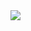<a href=&quothttps://github.com/ghost1372&quot>
<img align=&quotcenter&quot src=&quothttps://github-readme-stats.vercel.app/api/top-langs/?username=ghost1372&quot />
</a>
